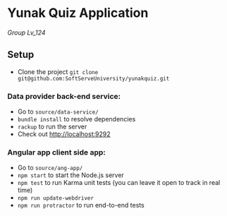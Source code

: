 Yunak Quiz Application
======
*Group Lv_124*

## Setup
* Clone the project ``` git clone git@github.com:SoftServeUniversity/yunakquiz.git ```

### Data provider back-end service:
* Go to ``` source/data-service/ ```
* ``` bundle install ``` to resolve dependencies
* ``` rackup ``` to run the server
* Check out [http://localhost:9292](http://localhost:9292)

### Angular app client side app:
* Go to ``` source/ang-app/ ```
* ``` npm start ``` to start the Node.js server
* ``` npm test ``` to run Karma unit tests (you can leave it open to track in real time)
* ``` npm run update-webdriver ```
* ``` npm run protractor ``` to run end-to-end tests